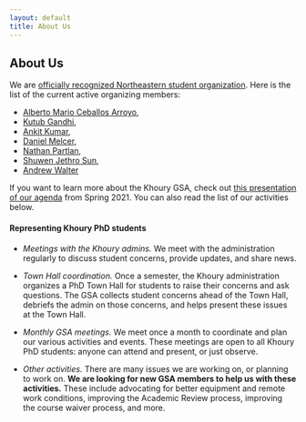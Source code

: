 ```yaml
---
layout: default
title: About Us
---
```


## About Us

We are [officially recognized Northeastern student organization](https://neu.campuslabs.com/engage/organization/kgsa). 
Here is the list of the current active organizing members:

* [Alberto Mario Ceballos Arroyo](https://www.khoury.northeastern.edu/people/alberto-mario-ceballos-arroyo/),
* [Kutub Gandhi](https://www.khoury.northeastern.edu/people/kutub-gandhi/),
* [Ankit Kumar](https://ankitku.github.io),
* [Daniel Melcer](https://www.khoury.northeastern.edu/people/daniel-melcer/),
* [Nathan Partlan](https://www.khoury.northeastern.edu/people/nathan-partlan/),
* [Shuwen Jethro Sun](https://www.khoury.northeastern.edu/people/shuwen-jethro-sun/),
* [Andrew Walter](https://www.khoury.northeastern.edu/people/andrew-thomas-walter/)

[gsa-slides-summer-2021]: https://docs.google.com/presentation/d/1IDrAmfLbNO42R-nqtaYK4XjNJhvrfVaOjc7W8QQGRwk/edit?usp=sharing
[khoury-slack]: https://khouryphds.slack.com

If you want to learn more about the Khoury GSA, check out
[this presentation of our agenda][gsa-slides-summer-2021]
from Spring 2021. You can also read the list of our activities below.

#### Representing Khoury PhD students

* _Meetings with the Khoury admins._ We meet with the
administration regularly to discuss student concerns, provide updates, and share news.

* _Town Hall coordination._ Once a semester, the Khoury administration organizes
a PhD Town Hall for students to raise their concerns and ask questions. The GSA
collects student concerns ahead of the Town Hall, debriefs the admin on those
concerns, and helps present these issues at the Town Hall.

* _Monthly GSA meetings._ We meet once a month to coordinate and plan our various
activities and events. These meetings are open to all Khoury PhD students:
anyone can attend and present, or just observe.

* _Other activities._ There are many issues we are working on, or planning to work
on. **We are looking for new GSA members to help us with these activities.**
These include advocating for better equipment and remote work conditions,
improving the Academic Review process, improving the course waiver process, and
more.
